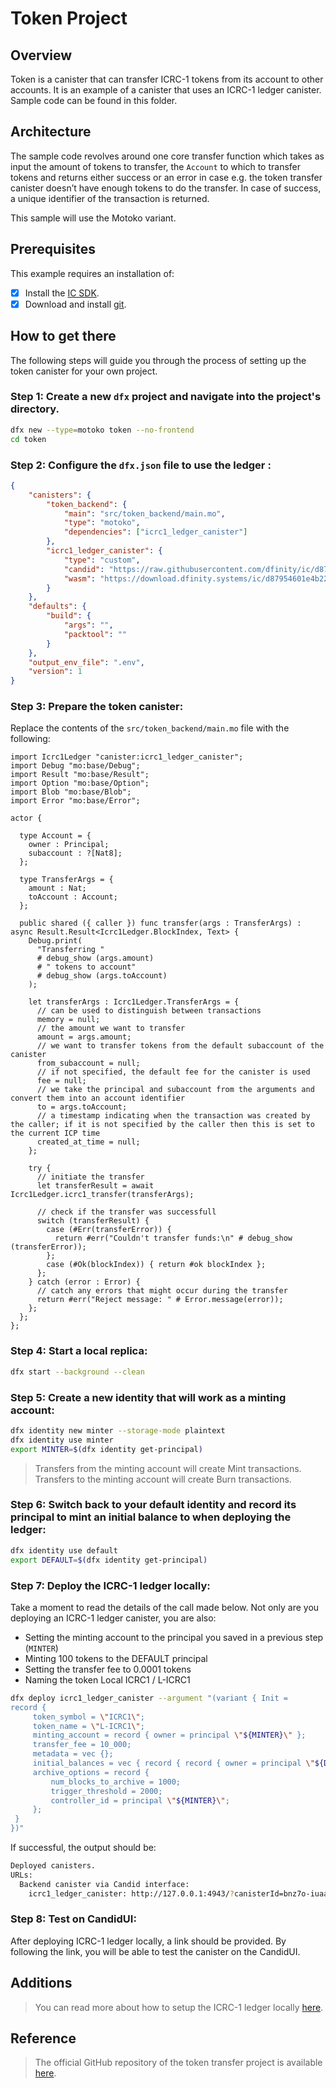 # Token Project

## Overview

Token is a canister that can transfer ICRC-1 tokens from its account to other accounts. It is an example of a canister that uses an ICRC-1 ledger canister. Sample code can be found in this folder.

## Architecture

The sample code revolves around one core transfer function which takes as input the amount of tokens to transfer, the `Account` to which to transfer tokens and returns either success or an error in case e.g. the token transfer canister doesn’t have enough tokens to do the transfer. In case of success, a unique identifier of the transaction is returned.

This sample will use the Motoko variant.

## Prerequisites

This example requires an installation of:

-   [x] Install the [IC SDK](https://internetcomputer.org/docs/current/developer-docs/setup/install/index.mdx).
-   [x] Download and install [git](https://git-scm.com/downloads).

## How to get there

The following steps will guide you through the process of setting up the token canister for your own project.

### Step 1: Create a new `dfx` project and navigate into the project's directory.

```bash
dfx new --type=motoko token --no-frontend
cd token
```

### Step 2: Configure the `dfx.json` file to use the ledger :

```json
{
    "canisters": {
        "token_backend": {
            "main": "src/token_backend/main.mo",
            "type": "motoko",
            "dependencies": ["icrc1_ledger_canister"]
        },
        "icrc1_ledger_canister": {
            "type": "custom",
            "candid": "https://raw.githubusercontent.com/dfinity/ic/d87954601e4b22972899e9957e800406a0a6b929/rs/rosetta-api/icrc1/ledger/ledger.did",
            "wasm": "https://download.dfinity.systems/ic/d87954601e4b22972899e9957e800406a0a6b929/canisters/ic-icrc1-ledger.wasm.gz"
        }
    },
    "defaults": {
        "build": {
            "args": "",
            "packtool": ""
        }
    },
    "output_env_file": ".env",
    "version": 1
}
```

### Step 3: Prepare the token canister:

Replace the contents of the `src/token_backend/main.mo` file with the following:

```motoko
import Icrc1Ledger "canister:icrc1_ledger_canister";
import Debug "mo:base/Debug";
import Result "mo:base/Result";
import Option "mo:base/Option";
import Blob "mo:base/Blob";
import Error "mo:base/Error";

actor {

  type Account = {
    owner : Principal;
    subaccount : ?[Nat8];
  };

  type TransferArgs = {
    amount : Nat;
    toAccount : Account;
  };

  public shared ({ caller }) func transfer(args : TransferArgs) : async Result.Result<Icrc1Ledger.BlockIndex, Text> {
    Debug.print(
      "Transferring "
      # debug_show (args.amount)
      # " tokens to account"
      # debug_show (args.toAccount)
    );

    let transferArgs : Icrc1Ledger.TransferArgs = {
      // can be used to distinguish between transactions
      memory = null;
      // the amount we want to transfer
      amount = args.amount;
      // we want to transfer tokens from the default subaccount of the canister
      from_subaccount = null;
      // if not specified, the default fee for the canister is used
      fee = null;
      // we take the principal and subaccount from the arguments and convert them into an account identifier
      to = args.toAccount;
      // a timestamp indicating when the transaction was created by the caller; if it is not specified by the caller then this is set to the current ICP time
      created_at_time = null;
    };

    try {
      // initiate the transfer
      let transferResult = await Icrc1Ledger.icrc1_transfer(transferArgs);

      // check if the transfer was successfull
      switch (transferResult) {
        case (#Err(transferError)) {
          return #err("Couldn't transfer funds:\n" # debug_show (transferError));
        };
        case (#Ok(blockIndex)) { return #ok blockIndex };
      };
    } catch (error : Error) {
      // catch any errors that might occur during the transfer
      return #err("Reject message: " # Error.message(error));
    };
  };
};

```

### Step 4: Start a local replica:

```bash
dfx start --background --clean
```

### Step 5: Create a new identity that will work as a minting account:

```bash
dfx identity new minter --storage-mode plaintext
dfx identity use minter
export MINTER=$(dfx identity get-principal)
```

> Transfers from the minting account will create Mint transactions. Transfers to the minting account will create Burn transactions.

### Step 6: Switch back to your default identity and record its principal to mint an initial balance to when deploying the ledger:

```bash
dfx identity use default
export DEFAULT=$(dfx identity get-principal)
```

### Step 7: Deploy the ICRC-1 ledger locally:

Take a moment to read the details of the call made below. Not only are you deploying an ICRC-1 ledger canister, you are also:

-   Setting the minting account to the principal you saved in a previous step (`MINTER`)
-   Minting 100 tokens to the DEFAULT principal
-   Setting the transfer fee to 0.0001 tokens
-   Naming the token Local ICRC1 / L-ICRC1

```bash
dfx deploy icrc1_ledger_canister --argument "(variant { Init =
record {
     token_symbol = \"ICRC1\";
     token_name = \"L-ICRC1\";
     minting_account = record { owner = principal \"${MINTER}\" };
     transfer_fee = 10_000;
     metadata = vec {};
     initial_balances = vec { record { record { owner = principal \"${DEFAULT}\"; }; 10_000_000_000; }; };
     archive_options = record {
         num_blocks_to_archive = 1000;
         trigger_threshold = 2000;
         controller_id = principal \"${MINTER}\";
     };
 }
})"
```

If successful, the output should be:

```bash
Deployed canisters.
URLs:
  Backend canister via Candid interface:
    icrc1_ledger_canister: http://127.0.0.1:4943/?canisterId=bnz7o-iuaaa-aaaaa-qaaaa-cai&id=mxzaz-hqaaa-aaaar-qaada-cai
```


### Step 8: Test on CandidUI:
After deploying ICRC-1 ledger locally, a link should be provided. By following the link, you will be able to test the canister on the CandidUI.

## Additions

> You can read more about how to setup the ICRC-1 ledger locally [here](https://internetcomputer.org/docs/current/developer-docs/defi/icrc-1/icrc1-ledger-setup).

## Reference
> The official GitHub repository of the token transfer project is available [here](https://github.com/dfinity/examples/tree/master/motoko/token_transfer).